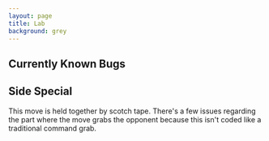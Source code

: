 ```yaml
---
layout: page
title: Lab
background: grey
---
```


<div class="col-lg-12 text-center">
	<h2 class="section-heading text-uppercase">Currently Known Bugs</h2>
</div>

<div class="col-lg-12 text-center">
	<h2 class="section-heading text-uppercase">Side Special</h2>
</div>
This move is held together by scotch tape. There's a few issues regarding the part where the move grabs the opponent because this isn't coded like a traditional command grab.